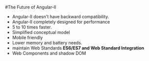 #The Future of Angular-II

- Angular-II doesn't have backward compatibility.
- Angular-II completely designed for performance
- 5 to 10 times faster.
- Simplified conceptual model
- Mobile friendly
- Lower memory and battery needs.
- maintain Web Standards **ES6/ES7 and  Web Standard Integration**
- Web Components and shadow DOM